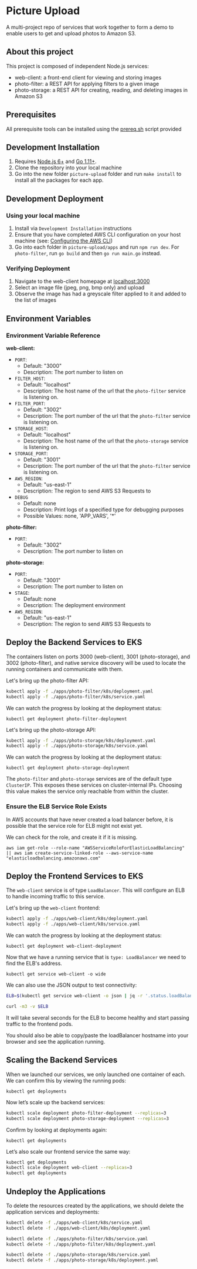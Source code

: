 # Picture Upload

A multi-project repo of services that work together to form a demo to enable users to get and upload photos to Amazon S3.

## About this project

This project is composed of independent Node.js services:

- web-client: a front-end client for viewing and storing images
- photo-filter: a REST API for applying filters to a given image
- photo-storage: a REST API for creating, reading, and deleting images in Amazon S3

## Prerequisites

All prerequisite tools can be installed using the [prereq.sh](prereq.sh) script provided

## Development Installation

1. Requires [Node.js 6+](https://nodejs.org) and [Go 1.11+](https://golang.org).
1. Clone the repository into your local machine
1. Go into the new folder `picture-upload` folder and run `make install` to install all the packages for each app.

## Development Deployment

### Using your local machine

1. Install via `Development Installation` instructions
1. Ensure that you have completed AWS CLI configuration on your host machine (see: [Configuring the AWS CLI](http://docs.aws.amazon.com/cli/latest/userguide/cli-chap-getting-started.html))
1. Go into each folder in `picture-upload/apps` and run `npm run dev`. For `photo-filter`, run `go build` and then `go run main.go` instead.

### Verifying Deployment

1. Navigate to the web-client homepage at [localhost:3000](localhost:3000)
2. Select an image file (jpeg, png, bmp only) and upload
3. Observe the image has had a greyscale filter applied to it and added to the list of images

## Environment Variables

### Environment Variable Reference

**web-client:**

- `PORT`:
  - Default: "3000"
  - Description: The port number to listen on
- `FILTER_HOST`:
  - Default: "localhost"
  - Description: The host name of the url that the `photo-filter` service is listening on.
- `FILTER_PORT`:
  - Default: "3002"
  - Description: The port number of the url that the `photo-filter` service is listening on.
- `STORAGE_HOST`:
  - Default: "localhost"
  - Description: The host name of the url that the `photo-storage` service is listening on.
- `STORAGE_PORT`:
  - Default: "3001"
  - Description: The port number of the url that the `photo-filter` service is listening on.
- `AWS_REGION`:
  - Default: "us-east-1"
  - Description: The region to send AWS S3 Requests to
- `DEBUG`
  - Default: none
  - Description: Print logs of a specified type for debugging purposes
  - Possible Values: none, 'APP_VARS', '*'

**photo-filter:**

- `PORT`:
  - Default: "3002"
  - Description: The port number to listen on

**photo-storage:**

- `PORT`:
  - Default: "3001"
  - Description: The port number to listen on
- `STAGE`:
  - Default: none
  - Description: The deployment environment
- `AWS_REGION`:
  - Default: "us-east-1"
  - Description: The region to send AWS S3 Requests to

## Deploy the Backend Services to EKS

The containers listen on ports 3000 (web-client), 3001 (photo-storage), and 3002 (photo-filter), and native service discovery will be used to locate the running containers and communicate with them.

Let's bring up the photo-filter API:

```bash
kubectl apply -f ./apps/photo-filter/k8s/deployment.yaml
kubectl apply -f ./apps/photo-filter/k8s/service.yaml
```

We can watch the progress by looking at the deployment status:

`kubectl get deployment photo-filter-deployment`

Let's bring up the photo-storage API:

```bash
kubectl apply -f ./apps/photo-storage/k8s/deployment.yaml
kubectl apply -f ./apps/photo-storage/k8s/service.yaml
```

We can watch the progress by looking at the deployment status:

`kubectl get deployment photo-storage-deployment`

The `photo-filter` and `photo-storage` services are of the default type `ClusterIP`. This exposes these services on cluster-internal IPs. Choosing this value makes the service only reachable from within the cluster.

### Ensure the ELB Service Role Exists

In AWS accounts that have never created a load balancer before, it is possible that the service role for ELB might not exist yet.

We can check for the role, and create it if it is missing.

`aws iam get-role --role-name "AWSServiceRoleForElasticLoadBalancing" || aws iam create-service-linked-role --aws-service-name "elasticloadbalancing.amazonaws.com"`

## Deploy the Frontend Services to EKS

The `web-client` service is of type `LoadBalancer`. This will configure an ELB to handle incoming traffic to this service.

Let's bring up the `web-client` frontend:

```bash
kubectl apply -f ./apps/web-client/k8s/deployment.yaml
kubectl apply -f ./apps/web-client/k8s/service.yaml
```

We can watch the progress by looking at the deployment status:

`kubectl get deployment web-client-deployment`

Now that we have a running service that is `type: LoadBalancer` we need to find the ELB's address.

`kubectl get service web-client -o wide`

We can also use the JSON output to test connectivity:

```bash
ELB=$(kubectl get service web-client -o json | jq -r '.status.loadBalancer.ingress[].hostname')

curl -m3 -v $ELB
```

It will take several seconds for the ELB to become healthy and start passing traffic to the frontend pods.

You should also be able to copy/paste the loadBalancer hostname into your browser and see the application running.

## Scaling the Backend Services

When we launched our services, we only launched one container of each. We can confirm this by viewing the running pods:

`kubectl get deployments`

Now let’s scale up the backend services:

```bash
kubectl scale deployment photo-filter-deployment --replicas=3
kubectl scale deployment photo-storage-deployment --replicas=3
```

Confirm by looking at deployments again:

`kubectl get deployments`

Let’s also scale our frontend service the same way:

```bash
kubectl get deployments
kubectl scale deployment web-client --replicas=3
kubectl get deployments
```

## Undeploy the Applications

To delete the resources created by the applications, we should delete the application services and deployments:

```bash
kubectl delete -f ./apps/web-client/k8s/service.yaml
kubectl delete -f ./apps/web-client/k8s/deployment.yaml

kubectl delete -f ./apps/photo-filter/k8s/service.yaml
kubectl delete -f ./apps/photo-filter/k8s/deployment.yaml

kubectl delete -f ./apps/photo-storage/k8s/service.yaml
kubectl delete -f ./apps/photo-storage/k8s/deployment.yaml
```

